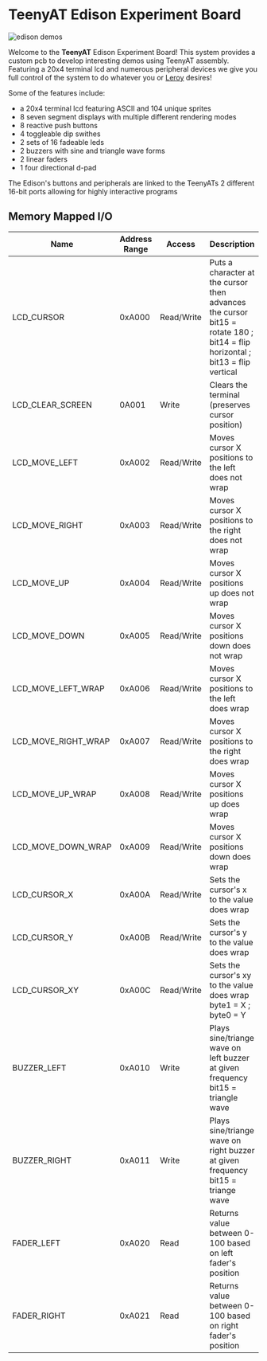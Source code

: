 # TeenyAT Edison Experiment Board

![edison demos](../docs/img/edison_demo.gif)

Welcome to the **TeenyAT** Edison Experiment Board! This system provides a custom pcb to develop interesting
demos using TeenyAT assembly. Featuring a 20x4 terminal lcd and numerous peripheral devices we give you full control
of the system to do whatever you or [Leroy](../docs/leroy.md) desires!

Some of the features include:

- a 20x4 terminal lcd featuring ASCII and 104 unique sprites
- 8 seven segment displays with multiple different rendering modes
- 8 reactive push buttons
- 4 toggleable dip swithes
- 2 sets of 16 fadeable leds
- 2 buzzers with sine and triangle wave forms
- 2 linear faders
- 1 four directional d-pad

The Edison's buttons and peripherals are linked to the TeenyATs 2 different 16-bit ports allowing for highly interactive programs


## Memory Mapped I/O

| **Name**            | **Address Range**      | **Access**     | **Description**                                                                 |
|---------------------|------------------------|----------------|---------------------------------------------------------------------------------|
| LCD_CURSOR           | 0xA000                 | Read/Write     | Puts a character at the cursor then advances the cursor <br> bit15 = rotate 180 ; bit14 = flip horizontal ; bit13 = flip vertical  |
| LCD_CLEAR_SCREEN     | 0A001                  | Write          | Clears the terminal (preserves cursor position)                                                  |
| LCD_MOVE_LEFT        | 0xA002                 | Read/Write     | Moves cursor X positions to the left does not wrap                                               |
| LCD_MOVE_RIGHT       | 0xA003                 | Read/Write     | Moves cursor X positions to the right does not wrap                                |
| LCD_MOVE_UP          | 0xA004                 | Read/Write     | Moves cursor X positions up does not wrap                                          |
| LCD_MOVE_DOWN        | 0xA005                 | Read/Write     | Moves cursor X positions down does not wrap                                        |
| LCD_MOVE_LEFT_WRAP   | 0xA006                 | Read/Write     | Moves cursor X positions to the left does wrap                                     |
| LCD_MOVE_RIGHT_WRAP  | 0xA007                 | Read/Write     | Moves cursor X positions to the right does wrap                                    |
| LCD_MOVE_UP_WRAP     | 0xA008                 | Read/Write     | Moves cursor X positions up does wrap                                              |
| LCD_MOVE_DOWN_WRAP   | 0xA009                 | Read/Write     | Moves cursor X positions down does wrap                                            |
| LCD_CURSOR_X         | 0xA00A                 | Read/Write     | Sets the cursor's x to the value does wrap                                         |
| LCD_CURSOR_Y         | 0xA00B                 | Read/Write     | Sets the cursor's y to the value does wrap                                         |
| LCD_CURSOR_XY        | 0xA00C                 | Read/Write     | Sets the cursor's xy to the value does wrap <br> byte1 = X ; byte0 = Y                           |
| BUZZER_LEFT          | 0xA010                 | Write          | Plays sine/triange wave on left buzzer at given frequency  <br> bit15 = triangle wave            |
| BUZZER_RIGHT         | 0xA011                 | Write          | Plays sine/triange wave on right buzzer at given frequency <br> bit15 = triange wave |
| FADER_LEFT           | 0xA020                 | Read           | Returns value between 0-100 based on left fader's position                         |
| FADER_RIGHT          | 0xA021                 | Read           | Returns value between 0-100 based on right fader's position                        |
